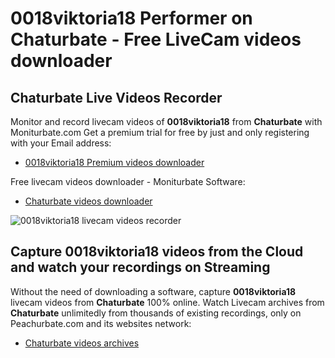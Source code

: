 # 0018viktoria18 Performer on Chaturbate - Free LiveCam videos downloader

## Chaturbate Live Videos Recorder

Monitor and record livecam videos of **0018viktoria18** from **Chaturbate** with Moniturbate.com
Get a premium trial for free by just and only registering with your Email address:
* [0018viktoria18 Premium videos downloader](https://moniturbate.com/request-demo-licence-key.html)

Free livecam videos downloader - Moniturbate Software:
* [Chaturbate videos downloader](https://moniturbate.com/moniturbate-download-software.html)

![0018viktoria18 livecam videos recorder](https://peachurnet.com/templates/moniturbate-software.png)


## Capture 0018viktoria18 videos from the Cloud and watch your recordings on Streaming

Without the need of downloading a software, capture **0018viktoria18** livecam videos from **Chaturbate** 100% online.
Watch Livecam archives from **Chaturbate** unlimitedly from thousands of existing recordings, only on Peachurbate.com and its websites network:
* [Chaturbate videos archives](https://peachurnet.com/)